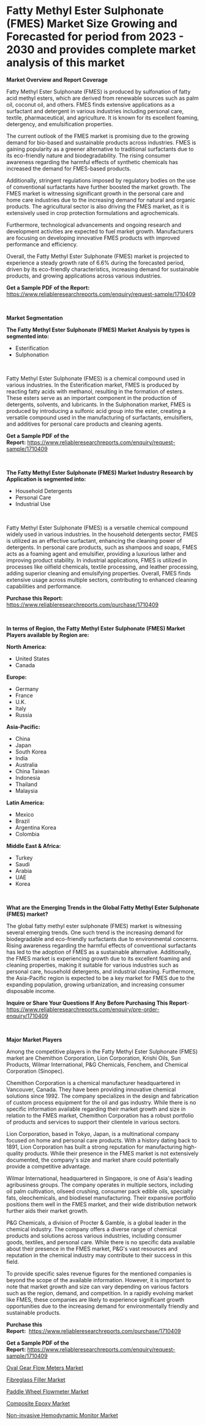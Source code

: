 <p><h1>Fatty Methyl Ester Sulphonate (FMES) Market Size Growing and Forecasted for period from 2023 - 2030 and provides complete market analysis of this market</h1></p><p><strong>Market Overview and Report Coverage</strong></p>
<p><p>Fatty Methyl Ester Sulphonate (FMES) is produced by sulfonation of fatty acid methyl esters, which are derived from renewable sources such as palm oil, coconut oil, and others. FMES finds extensive applications as a surfactant and detergent in various industries including personal care, textile, pharmaceutical, and agriculture. It is known for its excellent foaming, detergency, and emulsification properties.</p><p>The current outlook of the FMES market is promising due to the growing demand for bio-based and sustainable products across industries. FMES is gaining popularity as a greener alternative to traditional surfactants due to its eco-friendly nature and biodegradability. The rising consumer awareness regarding the harmful effects of synthetic chemicals has increased the demand for FMES-based products.</p><p>Additionally, stringent regulations imposed by regulatory bodies on the use of conventional surfactants have further boosted the market growth. The FMES market is witnessing significant growth in the personal care and home care industries due to the increasing demand for natural and organic products. The agricultural sector is also driving the FMES market, as it is extensively used in crop protection formulations and agrochemicals.</p><p>Furthermore, technological advancements and ongoing research and development activities are expected to fuel market growth. Manufacturers are focusing on developing innovative FMES products with improved performance and efficiency.</p><p>Overall, the Fatty Methyl Ester Sulphonate (FMES) market is projected to experience a steady growth rate of 6.6% during the forecasted period, driven by its eco-friendly characteristics, increasing demand for sustainable products, and growing applications across various industries.</p></p>
<p><strong>Get a Sample PDF of the Report:</strong> <a href="https://www.reliableresearchreports.com/enquiry/request-sample/1710409">https://www.reliableresearchreports.com/enquiry/request-sample/1710409</a></p>
<p>&nbsp;</p>
<p><strong>Market Segmentation</strong></p>
<p><strong>The Fatty Methyl Ester Sulphonate (FMES) Market Analysis by types is segmented into:</strong></p>
<p><ul><li>Esterification</li><li>Sulphonation</li></ul></p>
<p>&nbsp;</p>
<p><p>Fatty Methyl Ester Sulphonate (FMES) is a chemical compound used in various industries. In the Esterification market, FMES is produced by reacting fatty acids with methanol, resulting in the formation of esters. These esters serve as an important component in the production of detergents, solvents, and lubricants. In the Sulphonation market, FMES is produced by introducing a sulfonic acid group into the ester, creating a versatile compound used in the manufacturing of surfactants, emulsifiers, and additives for personal care products and cleaning agents.</p></p>
<p><strong>Get a Sample PDF of the Report:</strong>&nbsp;<a href="https://www.reliableresearchreports.com/enquiry/request-sample/1710409">https://www.reliableresearchreports.com/enquiry/request-sample/1710409</a></p>
<p>&nbsp;</p>
<p><strong>The Fatty Methyl Ester Sulphonate (FMES) Market Industry Research by Application is segmented into:</strong></p>
<p><ul><li>Household Detergents</li><li>Personal Care</li><li>Industrial Use</li></ul></p>
<p>&nbsp;</p>
<p><p>Fatty Methyl Ester Sulphonate (FMES) is a versatile chemical compound widely used in various industries. In the household detergents sector, FMES is utilized as an effective surfactant, enhancing the cleaning power of detergents. In personal care products, such as shampoos and soaps, FMES acts as a foaming agent and emulsifier, providing a luxurious lather and improving product stability. In industrial applications, FMES is utilized in processes like oilfield chemicals, textile processing, and leather processing, adding superior cleaning and emulsifying properties. Overall, FMES finds extensive usage across multiple sectors, contributing to enhanced cleaning capabilities and performance.</p></p>
<p><strong>Purchase this Report:</strong>&nbsp; <a href="https://www.reliableresearchreports.com/purchase/1710409">https://www.reliableresearchreports.com/purchase/1710409</a></p>
<p>&nbsp;</p>
<p><strong>In terms of Region, the Fatty Methyl Ester Sulphonate (FMES) Market Players available by Region are:</strong></p>
<p>
    <p> <strong> North America: </strong>
        <ul>
            <li>United States</li>
            <li>Canada</li>
        </ul>
        </p> 
    <p> <strong> Europe: </strong>
        <ul>
            <li>Germany</li>
            <li>France</li>
            <li>U.K.</li>
            <li>Italy</li>
            <li>Russia</li>
        </ul>
        </p> 
    <p> <strong> Asia-Pacific: </strong>
        <ul>
            <li>China</li>
            <li>Japan</li>
            <li>South Korea</li>
            <li>India</li>
            <li>Australia</li>
            <li>China Taiwan</li>
            <li>Indonesia</li>
            <li>Thailand</li>
            <li>Malaysia</li>
        </ul>
        </p> 
    <p> <strong> Latin America: </strong>
        <ul>
            <li>Mexico</li>
            <li>Brazil</li>
            <li>Argentina Korea</li>
            <li>Colombia</li>
        </ul>
        </p> 
    <p> <strong> Middle East & Africa: </strong>
        <ul>
            <li>Turkey</li>
            <li>Saudi</li>
            <li>Arabia</li>
            <li>UAE</li>
            <li>Korea</li>
        </ul>
    </p>
    </p>
<p>&nbsp;</p>
<p><strong>What are the Emerging Trends in the Global Fatty Methyl Ester Sulphonate (FMES) market?</strong></p>
<p><p>The global fatty methyl ester sulphonate (FMES) market is witnessing several emerging trends. One such trend is the increasing demand for biodegradable and eco-friendly surfactants due to environmental concerns. Rising awareness regarding the harmful effects of conventional surfactants has led to the adoption of FMES as a sustainable alternative. Additionally, the FMES market is experiencing growth due to its excellent foaming and cleaning properties, making it suitable for various industries such as personal care, household detergents, and industrial cleaning. Furthermore, the Asia-Pacific region is expected to be a key market for FMES due to the expanding population, growing urbanization, and increasing consumer disposable income.</p></p>
<p><strong>Inquire or Share Your Questions If Any Before Purchasing This Report</strong>- <a href="https://www.reliableresearchreports.com/enquiry/pre-order-enquiry/1710409">https://www.reliableresearchreports.com/enquiry/pre-order-enquiry/1710409</a></p>
<p>&nbsp;</p>
<p><strong>Major Market Players</strong></p>
<p><p>Among the competitive players in the Fatty Methyl Ester Sulphonate (FMES) market are Chemithon Corporation, Lion Corporation, Krishi Oils, Sun Products, Wilmar International, P&G Chemicals, Fenchem, and Chemical Corporation (Sinopec). </p><p>Chemithon Corporation is a chemical manufacturer headquartered in Vancouver, Canada. They have been providing innovative chemical solutions since 1992. The company specializes in the design and fabrication of custom process equipment for the oil and gas industry. While there is no specific information available regarding their market growth and size in relation to the FMES market, Chemithon Corporation has a robust portfolio of products and services to support their clientele in various sectors.</p><p>Lion Corporation, based in Tokyo, Japan, is a multinational company focused on home and personal care products. With a history dating back to 1891, Lion Corporation has built a strong reputation for manufacturing high-quality products. While their presence in the FMES market is not extensively documented, the company's size and market share could potentially provide a competitive advantage.</p><p>Wilmar International, headquartered in Singapore, is one of Asia's leading agribusiness groups. The company operates in multiple sectors, including oil palm cultivation, oilseed crushing, consumer pack edible oils, specialty fats, oleochemicals, and biodiesel manufacturing. Their expansive portfolio positions them well in the FMES market, and their wide distribution network further aids their market growth.</p><p>P&G Chemicals, a division of Procter & Gamble, is a global leader in the chemical industry. The company offers a diverse range of chemical products and solutions across various industries, including consumer goods, textiles, and personal care. While there is no specific data available about their presence in the FMES market, P&G's vast resources and reputation in the chemical industry may contribute to their success in this field.</p><p>To provide specific sales revenue figures for the mentioned companies is beyond the scope of the available information. However, it is important to note that market growth and size can vary depending on various factors such as the region, demand, and competition. In a rapidly evolving market like FMES, these companies are likely to experience significant growth opportunities due to the increasing demand for environmentally friendly and sustainable products.</p></p>
<p><strong>Purchase this Report:</strong>&nbsp;&nbsp;<a href="https://www.reliableresearchreports.com/purchase/1710409">https://www.reliableresearchreports.com/purchase/1710409</a></p>
<p></p>
<p><strong>Get a Sample PDF of the Report:</strong>&nbsp;<a href="https://www.reliableresearchreports.com/enquiry/request-sample/1710409">https://www.reliableresearchreports.com/enquiry/request-sample/1710409</a></p>
<p><p><a href="https://medium.com/@raymondgray765/oval-gear-flow-meters-market-analysis-its-cagr-market-segmentation-and-global-industry-overview-44ffec7d54b6">Oval Gear Flow Meters Market</a></p><p><a href="https://www.linkedin.com/pulse/fibreglass-filler-market-size-growth-forecast-from-2023-usucc/">Fibreglass Filler Market</a></p><p><a href="https://medium.com/@marcellakin2023/paddle-wheel-flowmeter-market-analysis-and-sze-forecasted-for-period-from-2023-to-2030-13469ada91b0">Paddle Wheel Flowmeter Market</a></p><p><a href="https://www.linkedin.com/pulse/composite-epoxy-market-size-share-global-analysis-report-om5te/">Composite Epoxy Market</a></p><p><a href="https://github.com/jhonwin654/Market-Research-Report-List-1/blob/main/non-invasive-hemodynamic-monitor-market.md">Non-invasive Hemodynamic Monitor Market</a></p></p>